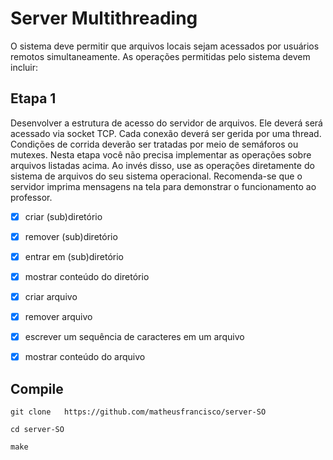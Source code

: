 # Server Multithreading 


O sistema deve permitir que arquivos locais sejam acessados por usuários remotos simultaneamente.
As operações permitidas pelo sistema devem incluir:

## Etapa 1

Desenvolver a estrutura de acesso do servidor de arquivos. Ele deverá será acessado via socket TCP. Cada conexão deverá ser gerida por uma thread. Condições de corrida deverão ser tratadas por meio de semáforos ou mutexes. Nesta etapa você não precisa implementar as operações sobre arquivos listadas acima. Ao invés disso, use as operações diretamente do sistema de arquivos do seu sistema operacional. Recomenda-se que o servidor imprima mensagens na tela para demonstrar o funcionamento ao professor.


* [x] criar (sub)diretório
* [x] remover (sub)diretório
* [x] entrar em (sub)diretório
* [x] mostrar conteúdo do diretório
* [x] criar arquivo 
* [x] remover arquivo
* [x] escrever um sequência de caracteres em um arquivo
* [x] mostrar conteúdo do arquivo





## Compile
```
git clone   https://github.com/matheusfrancisco/server-SO

cd server-SO

make
```






